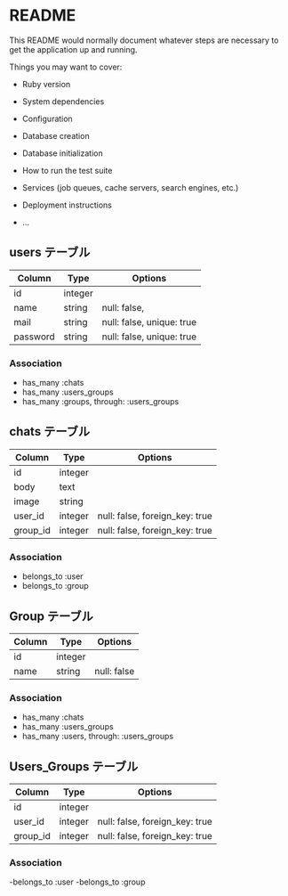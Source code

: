 # README

This README would normally document whatever steps are necessary to get the
application up and running.

Things you may want to cover:

* Ruby version

* System dependencies

* Configuration

* Database creation

* Database initialization

* How to run the test suite

* Services (job queues, cache servers, search engines, etc.)

* Deployment instructions

* ...

## users テーブル

|Column|Type|Options|
|------|----|-------|
|id|integer||
|name|string|null: false,|
|mail|string|null: false, unique: true|
|password|string|null: false, unique: true|

### Association
- has_many :chats
- has_many :users_groups
- has_many :groups, through: :users_groups

## chats テーブル

|Column|Type|Options|
|------|----|-------|
|id|integer||
|body|text||
|image|string||
|user_id|integer|null: false, foreign_key: true|
|group_id|integer|null: false, foreign_key: true|

### Association
- belongs_to :user
- belongs_to :group

## Group テーブル

|Column|Type|Options|
|------|----|-------|
|id|integer||
|name|string|null: false|

### Association
- has_many :chats
- has_many :users_groups
- has_many :users, through: :users_groups

## Users_Groups テーブル

|Column|Type|Options|
|------|----|-------|
|id|integer||
|user_id|integer|null: false, foreign_key: true|
|group_id|integer|null: false, foreign_key: true|

### Association
-belongs_to :user
-belongs_to :group
